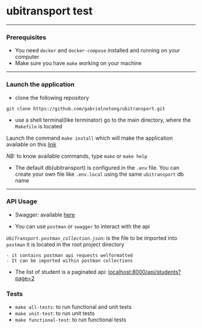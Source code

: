 # ubitransport test

---

### Prerequisites

- You need `docker` and `docker-compose` installed and running on your computer
- Make sure you have `make` working on your machine

---

### Launch the application

- clone the following repository

```
git clone https://github.com/gabrielnotong/ubitransport.git
```

- use a shell terminal(like terminator) go to the main directory, where the `Makefile` is located

Launch the command `make install` which will make the application available on this [link](http://localhost:8000/api)

*NB:* to know available commands, type `make` or `make help`

- The default db(ubitransport) is configured in the `.env` file. You can create your own file like `.env.local` using the same `ubitransport` db name

---

### API Usage

- Swagger: available [here](http://localhost:8000/api)

- You can use `postman` or `swagger` to interact with the api

*`UbiTransport.postman_collection.json`*: is the file to be imported into `postman` it is located in the root project directory

```
- it contains postman api requests welformatted
- It can be imported within postman collections
```

- The list of student is a paginated api: [localhost:8000/api/students?page=2](localhost:8000/api/students?page=2)

### Tests

- `make all-tests`: to run functional and unit tests
- `make unit-test`: to run unit tests
- `make functional-test`: to run functional tests
